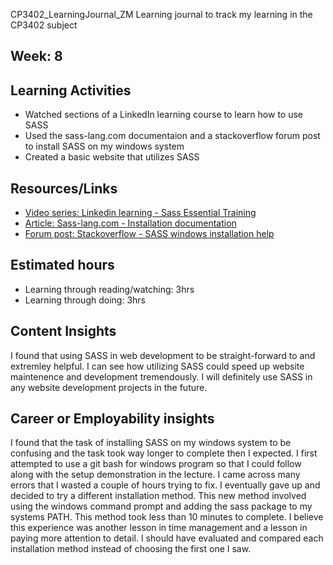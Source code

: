 CP3402_LearningJournal_ZM
Learning journal to track my learning in the CP3402 subject

## Week: 8

## Learning Activities
* Watched sections of a LinkedIn learning course to learn how to use SASS
* Used the sass-lang.com documentaion and a stackoverflow forum post to install SASS on my windows system
* Created a basic website that utilizes SASS

## Resources/Links
* [Video series: Linkedin learning - Sass Essential Training](https://www.linkedin.com/learning/learning-php-4)
* [Article: Sass-lang.com - Installation documentation](https://sass-lang.com/install)
* [Forum post: Stackoverflow - SASS windows installation help](https://stackoverflow.com/questions/51571814/how-to-install-dart-sass/52063522)

## Estimated hours
* Learning through reading/watching: 3hrs
* Learning through doing: 3hrs

## Content Insights
I found that using SASS in web development to be straight-forward to and extremley helpful. I can see how utilizing SASS could speed up website maintenence and development tremendously. I will definitely use SASS in any website development projects in the future.

## Career or Employability insights
I found that the task of installing SASS on my windows system to be confusing and the task took way longer to complete then I expected. I first attempted to use a git bash for windows program so that I could follow along with the setup demonstration in the lecture. I came across many errors that I wasted a couple of hours trying to fix. I eventually gave up and decided to try a different installation method. This new method involved using the windows command prompt and adding the sass package to my systems PATH. This method took less than 10 minutes to complete. I believe this experience was another lesson in time management and a lesson in paying more attention to detail. I should have evaluated and compared each installation method instead of choosing the first one I saw.
